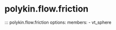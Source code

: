 # polykin.flow.friction

::: polykin.flow.friction
    options:
        members:
            - vt_sphere
